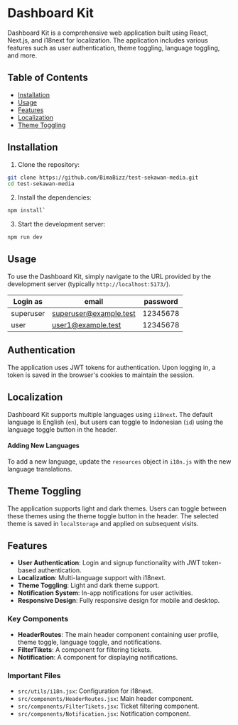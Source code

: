 
# Dashboard Kit

Dashboard Kit is a comprehensive web application built using React, Next.js, and i18next for localization. The application includes various features such as user authentication, theme toggling, language toggling, and more.

## Table of Contents

- [Installation](#installation)
- [Usage](#usage)
- [Features](#features)
- [Localization](#localization)
- [Theme Toggling](#theme-toggling)

## Installation

1. Clone the repository:

```bash
git clone https://github.com/BimaBizz/test-sekawan-media.git
cd test-sekawan-media
```
2. Install the dependencies:
```bash
npm install`
```
3. Start the development server:
```bash
npm run dev
```
## Usage
To use the Dashboard Kit, simply navigate to the URL provided by the development server (typically `http://localhost:5173/`).

|Login as|email  |password |
|--|--|--|
| superuser |superuser@example.test  | 12345678
|user|user1@example.test|12345678



## Authentication
The application uses JWT tokens for authentication. Upon logging in, a token is saved in the browser's cookies to maintain the session.

## Localization
Dashboard Kit supports multiple languages using `i18next`. The default language is English (`en`), but users can toggle to Indonesian (`id`) using the language toggle button in the header.

#### Adding New Languages

To add a new language, update the `resources` object in `i18n.js` with the new language translations.

## Theme Toggling

The application supports light and dark themes. Users can toggle between these themes using the theme toggle button in the header. The selected theme is saved in `localStorage` and applied on subsequent visits.
## Features

-   **User Authentication**: Login and signup functionality with JWT token-based authentication.
-   **Localization**: Multi-language support with i18next.
-   **Theme Toggling**: Light and dark theme support.
-   **Notification System**: In-app notifications for user activities.
-   **Responsive Design**: Fully responsive design for mobile and desktop.

### Key Components

-   **HeaderRoutes**: The main header component containing user profile, theme toggle, language toggle, and notifications.
-   **FilterTikets**: A component for filtering tickets.
-   **Notification**: A component for displaying notifications.

### Important Files

-   `src/utils/i18n.jsx`: Configuration for i18next.
-   `src/components/HeaderRoutes.jsx`: Main header component.
-   `src/components/FilterTikets.jsx`: Ticket filtering component.
-   `src/components/Notification.jsx`: Notification component.
